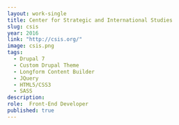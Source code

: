 ```yaml
---
layout: work-single
title: Center for Strategic and International Studies
slug: csis
year: 2016
link: "http://csis.org/"
image: csis.png
tags:
  - Drupal 7
  - Custom Drupal Theme
  - Longform Content Builder
  - JQuery
  - HTML5/CSS3
  - SASS
description:
role:  Front-End Developer
published: true
---
```

